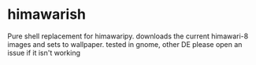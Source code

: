 # himawarish
Pure shell replacement for himawaripy. downloads the current himawari-8 images and sets to wallpaper. tested in gnome, other DE please open an issue if it isn't working
